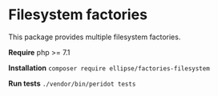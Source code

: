 # Filesystem factories

This package provides multiple filesystem factories.

**Require** php >= 7.1

**Installation** `composer require ellipse/factories-filesystem`

**Run tests** `./vendor/bin/peridot tests`

